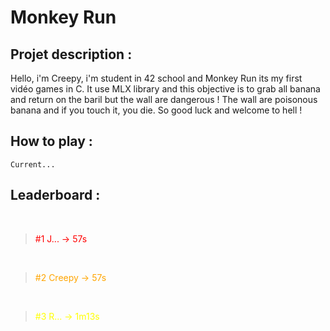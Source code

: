 # Monkey Run

## Projet description :

Hello, i'm Creepy, i'm student in 42 school and Monkey Run its my first vidéo games in C.
It use MLX library and this objective is to grab all banana and return on the baril but the wall are dangerous !
The wall are poisonous banana and if you touch it, you die.
So good luck and welcome to hell !

## How to play :
```
Current...
```

## Leaderboard :
<br>

> <span style="color: red"> #1 J... → 57s </span>

<br>

> <span style="color: orange"> #2 Creepy → 57s </span>

<br>

> <span style="color: yellow"> #3 R... → 1m13s </span>
